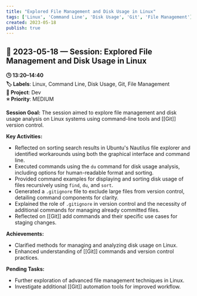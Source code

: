 ```yaml
---
title: "Explored File Management and Disk Usage in Linux"
tags: ['Linux', 'Command Line', 'Disk Usage', 'Git', 'File Management']
created: 2023-05-18
publish: true
---
```


## 📅 2023-05-18 — Session: Explored File Management and Disk Usage in Linux

**🕒 13:20–14:40**  
**🏷️ Labels**: Linux, Command Line, Disk Usage, Git, File Management  
**📂 Project**: Dev  
**⭐ Priority**: MEDIUM  


**Session Goal:**
The session aimed to explore file management and disk usage analysis on Linux systems using command-line tools and [[Git]] version control.

**Key Activities:**
- Reflected on sorting search results in Ubuntu's Nautilus file explorer and identified workarounds using both the graphical interface and command line.
- Executed commands using the `du` command for disk usage analysis, including options for human-readable format and sorting.
- Provided command examples for displaying and sorting disk usage of files recursively using `find`, `du`, and `sort`.
- Generated a `.gitignore` file to exclude large files from version control, detailing command components for clarity.
- Explained the role of `.gitignore` in version control and the necessity of additional commands for managing already committed files.
- Reflected on [[Git]] add commands and their specific use cases for staging changes.

**Achievements:**
- Clarified methods for managing and analyzing disk usage on Linux.
- Enhanced understanding of [[Git]] commands and version control practices.

**Pending Tasks:**
- Further exploration of advanced file management techniques in Linux.
- Investigate additional [[Git]] automation tools for improved workflow.

